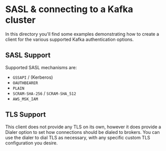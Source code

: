 # SASL & connecting to a Kafka cluster

In this directory you'll find some examples demonstrating how to create a client for the various supported Kafka authentication options.

## SASL Support

Supported SASL mechanisms are:

- `GSSAPI` / (Kerberos)
- `OAUTHBEARER`
- `PLAIN`
- `SCRAM-SHA-256` / `SCRAM-SHA_512`
- `AWS_MSK_IAM`

## TLS Support

This client does not provide any TLS on its own, however it does provide a Dialer option to set how connections should be dialed to brokers. You can use the dialer to dial TLS as necessary, with any specific custom TLS configuration you desire.
